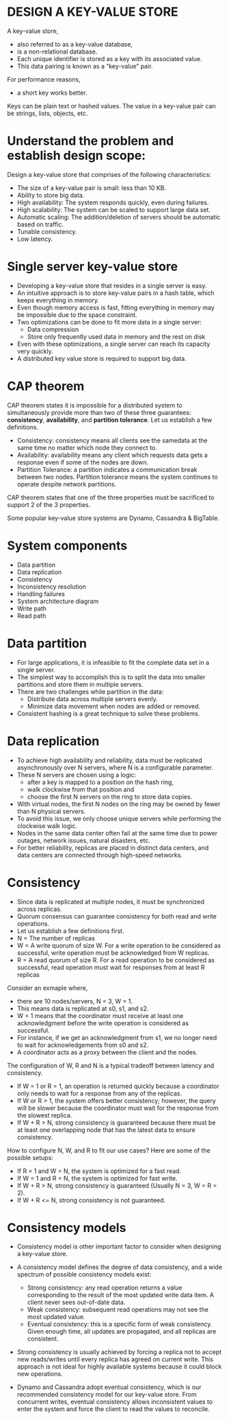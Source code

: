 # DESIGN A KEY-VALUE STORE

A key-value store, 
- also referred to as a key-value database, 
- is a non-relational database. 
- Each unique identifier is stored as a key with its associated value. 
- This data pairing is known as a “key-value” pair.

For performance reasons, 
- a short key works better.

Keys can be plain text or hashed values. The value in a key-value pair can be strings, lists, objects, etc.

# Understand the problem and establish design scope:
Design a key-value store that comprises of the following characteristics:
- The size of a key-value pair is small: less than 10 KB.
- Ability to store big data.
- High availability: The system responds quickly, even during failures.
- High scalability: The system can be scaled to support large data set.
- Automatic scaling: The addition/deletion of servers should be automatic based on traffic.
- Tunable consistency.
- Low latency.

# Single server key-value store
- Developing a key-value store that resides in a single server is easy. 
- An intuitive approach is to store key-value pairs in a hash table, which keeps everything in memory. 
- Even though memory access is fast, fitting everything in memory may be impossible due to the space constraint. 
- Two optimizations can be done to fit more data in a single server:
  - Data compression
  - Store only frequently used data in memory and the rest on disk 
- Even with these optimizations, a single server can reach its capacity very quickly. 
- A distributed key value store is required to support big data.

# CAP theorem
CAP theorem states it is impossible for a distributed system to simultaneously provide more than two of these three guarantees: **consistency**, **availability**, and **partition tolerance**. Let us establish a few definitions.
- Consistency: consistency means all clients see the samedata at the same time no matter which node they connect to.
- Availability: availability means any client which requests data gets a response even if some of the nodes are down. 
- Partition Tolerance: a partition indicates a communication break between two nodes. Partition tolerance means the system continues to operate despite network partitions. 

CAP theorem states that one of the three properties must be sacrificed to support 2 of the 3 properties.

Some popular key-value store systems are Dynamo, Cassandra & BigTable.

# System components
- Data partition
- Data replication
- Consistency
- Inconsistency resolution
- Handling failures
- System architecture diagram
- Write path
- Read path

# Data partition
- For large applications, it is infeasible to fit the complete data set in a single server. 
- The simplest way to accomplish this is to split the data into smaller partitions and store them in multiple servers. 
- There are two challenges while partition in the data:
  - Distribute data across multiple servers evenly.
  - Minimize data movement when nodes are added or removed.
- Consistent hashing is a great technique to solve these problems.

# Data replication
- To achieve high availability and reliability, data must be replicated asynchronously over N servers, where N is a configurable parameter. 
- These N servers are chosen using a logic: 
  - after a key is mapped to a position on the hash ring, 
  - walk clockwise from that position and 
  - choose the first N servers on the ring to store data copies.
- With virtual nodes, the first N nodes on the ring may be owned by fewer than N physical servers. 
- To avoid this issue, we only choose unique servers while performing the clockwise walk logic.
- Nodes in the same data center often fail at the same time due to power outages, network issues, natural disasters, etc. 
- For better reliability, replicas are placed in distinct data centers, and data centers are connected through high-speed networks.

# Consistency
- Since data is replicated at multiple nodes, it must be synchronized across replicas. 
- Quorum consensus can guarantee consistency for both read and write operations. 
- Let us establish a few definitions first.
- N = The number of replicas
- W = A write quorum of size W. For a write operation to be considered as successful, write operation must be acknowledged from W replicas.
- R = A read quorum of size R. For a read operation to be considered as successful, read operation must wait for responses from at least R replicas

Consider an exmaple where, 
- there are 10 nodes/servers, N = 3, W = 1. 
- This means data is replicated at s0, s1, and s2. 
- W = 1 means that the coordinator must receive at least one acknowledgment before the write operation is considered as successful. 
- For instance, if we get an acknowledgment from s1, we no longer need to wait for acknowledgements from s0 and s2. 
- A coordinator acts as a proxy between the client and the nodes.

The configuration of W, R and N is a typical tradeoff between latency and consistency. 
- If W = 1 or R = 1, an operation is returned quickly because a coordinator only needs to wait for a response from any of the replicas. 
- If W or R > 1, the system offers better consistency; however, the query will be slower because the coordinator must wait for the response from the slowest replica.
- If W + R > N, strong consistency is guaranteed because there must be at least one overlapping node that has the latest data to ensure consistency.

How to configure N, W, and R to fit our use cases? Here are some of the possible setups: 
- If R = 1 and W = N, the system is optimized for a fast read.
- If W = 1 and R = N, the system is optimized for fast write.
- If W + R > N, strong consistency is guaranteed (Usually N = 3, W = R = 2).
- If W + R <= N, strong consistency is not guaranteed.

# Consistency models
- Consistency model is other important factor to consider when designing a key-value store. 
- A consistency model defines the degree of data consistency, and a wide spectrum of possible consistency models exist:
  - Strong consistency: any read operation returns a value corresponding to the result of the most updated write data item. A client never sees out-of-date data.
  - Weak consistency: subsequent read operations may not see the most updated value.
  - Eventual consistency: this is a specific form of weak consistency. Given enough time, all updates are propagated, and all replicas are consistent.

- Strong consistency is usually achieved by forcing a replica not to accept new reads/writes until every replica has agreed on current write. This approach is not ideal for highly available systems because it could block new operations. 
- Dynamo and Cassandra adopt eventual consistency, which is our recommended consistency model for our key-value store. From concurrent writes, eventual consistency allows inconsistent values to enter the system and force the client to read the values to reconcile.
